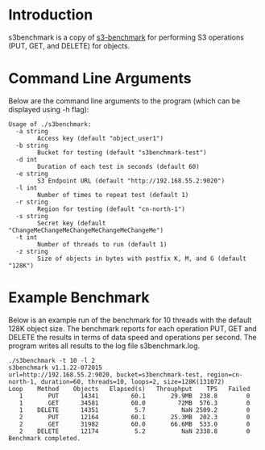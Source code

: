 # Introduction
s3benchmark is a copy of [s3-benchmark](https://github.com/minio/s3-benchmark) for performing S3 operations (PUT, GET, and DELETE) for objects.
 
# Command Line Arguments
Below are the command line arguments to the program (which can be displayed using -h flag):
```
Usage of ./s3benchmark:
  -a string
    	Access key (default "object_user1")
  -b string
    	Bucket for testing (default "s3benchmark-test")
  -d int
    	Duration of each test in seconds (default 60)
  -e string
    	S3 Endpoint URL (default "http://192.168.55.2:9020")
  -l int
    	Number of times to repeat test (default 1)
  -r string
    	Region for testing (default "cn-north-1")
  -s string
    	Secret key (default "ChangeMeChangeMeChangeMeChangeMeChangeMe")
  -t int
    	Number of threads to run (default 1)
  -z string
    	Size of objects in bytes with postfix K, M, and G (default "128K")
```        

# Example Benchmark
Below is an example run of the benchmark for 10 threads with the default 128K object size.  The benchmark reports
for each operation PUT, GET and DELETE the results in terms of data speed and operations per second.  The program
writes all results to the log file s3benchmark.log.

```
./s3benchmark -t 10 -l 2
s3benchmark v1.1.22-072015
url=http://192.168.55.2:9020, bucket=s3benchmark-test, region=cn-north-1, duration=60, threads=10, loops=2, size=128K(131072)
Loop	Method	  Objects	Elapsed(s)	 Throuphput	   TPS	 Failed
   1	   PUT	    14341	      60.1	     29.9MB	 238.8	      0
   1	   GET	    34581	      60.0	       72MB	 576.3	      0
   1	DELETE	    14351	       5.7	        NaN	2509.2	      0
   2	   PUT	    12164	      60.1	     25.3MB	 202.3	      0
   2	   GET	    31982	      60.0	     66.6MB	 533.0	      0
   2	DELETE	    12174	       5.2	        NaN	2338.8	      0
Benchmark completed.
```
